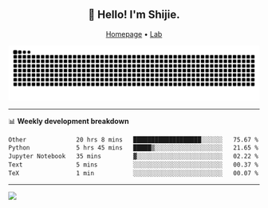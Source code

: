 <h2 align="center">👋 Hello! I'm Shijie.</h2>
<p align="center">
  <a href="https://xu-shi-jie.github.io"> Homepage</a> •
  <a href="https://onodalab.ees.hokudai.ac.jp"> Lab </a>
</p>

![Snake animation](https://github.com/xu-shi-jie/xu-shi-jie/blob/output/github-snake.svg)


-------

📊 **Weekly development breakdown**
<!--START_SECTION:waka-->

```txt
Other              20 hrs 8 mins   ███████████████████░░░░░░   75.67 %
Python             5 hrs 45 mins   █████▒░░░░░░░░░░░░░░░░░░░   21.65 %
Jupyter Notebook   35 mins         ▓░░░░░░░░░░░░░░░░░░░░░░░░   02.22 %
Text               5 mins          ░░░░░░░░░░░░░░░░░░░░░░░░░   00.37 %
TeX                1 min           ░░░░░░░░░░░░░░░░░░░░░░░░░   00.07 %
```

<!--END_SECTION:waka-->

-------
![](https://komarev.com/ghpvc/?username=xu-shi-jie&style=flat-square&color=blue) 

